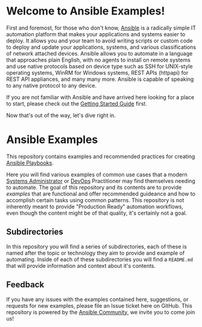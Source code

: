 # Welcome to Ansible Examples!

First and foremost, for those who don't know, [Ansible](https://www.ansible.com)
is a radically simple IT automation platform that makes your applications and
systems easier to deploy. It allows you and your team to avoid writing scripts
or custom code to deploy and update your applications, systems, and various
classifications of network attached devices. Ansible allows you to automate in a
language that approaches plain English, with no agents to install on remote
systems and use native protocols based on device type such as SSH for
UNIX-style operating systems, WinRM for Windows systems, REST APIs (httpapi)
for REST API appliances, and many many more. Ansible is capable of speaking to
any native protocol to any device.

If you are not familiar with Ansible and have arrived here looking for a place
to start, please check out the [Getting
Started
Guide](https://docs.ansible.com/ansible/latest/user_guide/playbooks_conditionals.html)
first.

Now that's out of the way, let's dive right in.

# Ansible Examples

This repository contains examples and recommended practices for creating
[Ansible
Playbooks](https://docs.ansible.com/ansible/latest/user_guide/playbooks_intro.html).

Here you will find various examples of common use cases that a modern [Systems
Administrator](https://en.wikipedia.org/wiki/System_administrator) or
[DevOps](https://en.wikipedia.org/wiki/DevOps) Practitioner may find themselves
needing to automate. The goal of this repository and its contents are to provide
*examples* that are functional and offer recommended guideance and how to
accomplish certain tasks using common patterns. This repository is not
inherently meant to provide "Production Ready" automation workflows, even though
the content might be of that quality, it's certainly not a goal.

## Subdirectories

In this repository you will find a series of subdirectories, each of these is
named after the topic or technology they aim to provide and example of
automating. Inside of each of these subdirectories you will find a `README.md`
that will provide information and context about it's contents.


## Feedback

If you have any issues with the examples contained here, suggestions, or
requests for new examples, please file an Issue ticket here on GitHub. This
repository is powered by the
[Ansible Community](https://www.ansible.com/community), we invite you to come
join us!

